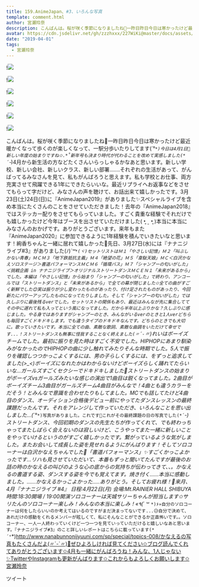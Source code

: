 ```yaml
---
title: 159.AnimeJapan、#3、いろんな写真
template: comment.html
author: 宮瀬玲奈
description: こんばんは。桜が咲く季節になりましたね🌸一昨日昨日今日は寒かったけど最近暖かくなって歩くのが楽しくなって、一駅分歩いたりしてます(*´°`*)今日は4月1日🌸新しい年度の始まりですね✩.*˚新年号も決まり時代が代...
avatar: https://cdn.jsdelivr.net/gh/zzzhxxx/227WiKi@master/docs/assets/photo/avatar/reina.jpg
date: "2019-04-01"
tags:
  - 宮瀬玲奈
---
```


!![](https://cdn.jsdelivr.net/gh/227WiKi/227WiKi-image@master/blog-image/reina-2019-04-01_1.jpg)

!![](https://cdn.jsdelivr.net/gh/227WiKi/227WiKi-image@master/blog-image/reina-2019-04-01_2.jpg)

!![](https://cdn.jsdelivr.net/gh/227WiKi/227WiKi-image@master/blog-image/reina-2019-04-01_3.jpg)

!![](https://cdn.jsdelivr.net/gh/227WiKi/227WiKi-image@master/blog-image/reina-2019-04-01_4.jpg)

!![](https://cdn.jsdelivr.net/gh/227WiKi/227WiKi-image@master/blog-image/reina-2019-04-01_5.jpg)

!![](https://cdn.jsdelivr.net/gh/227WiKi/227WiKi-image@master/blog-image/reina-2019-04-01_6.jpg)


こんばんは。桜が咲く季節になりましたね🌸一昨日昨日今日は寒かったけど最近暖かくなって歩くのが楽しくなって、一駅分歩いたりしてます(*´°`*)今日は4月1日🌸新しい年度の始まりですね✩.*˚新年号も決まり時代が代わることを改めて実感しました(*´ｰ`*)4月から新生活の方などたくさんいらっしゃるかなあと思います。新しい学校、新しい会社、新しいクラス、新しい部署.......それぞれの生活があって、がんばってるみなさんを見て、私もがんばろうと思えます。私も学校とお仕事、両方充実させて飛躍できる1年にできたらいいな。最近リプライへお返事などをさせてもらって字だけど、みなさんの声を聴けて、お話出来て嬉しかったです。3月23日(土)24日(日)に『AnimeJapan2019』がありました✨スペシャルライブを含め本当にたくさんのことをさせていただきました！去年の『AnimeJapan2018』ではステッカー配りをさせてもらっていました。すごく貴重な経験でそれだけでも嬉しかったけど今年はブースを出させていただけました‪(  •̥ ˍ •̥  )‬本当に本当にみなさんのおかげです。ありがとうございます。来年もまた『AnimeJapan2020』に参加できるように1年経験を積んでいきたいなと思います！絢香ちゃんと一緒に居れて嬉しかった💓先日、3月27日(水)には『ナナニジライブ#3』がありました(ﾉ)*´꒳`*(ヾ)セットリストはＭ１「やさしい記憶」Ｍ２「叫ぶしかない青春」ＭＣＭ３「地下鉄抵抗主義」Ｍ４「絶望の花」Ｍ５「韋駄天娘」ＭＣ＜白沢かなえソロステージ＞書道パフォーマンスＭＣＭ６「循環バス」Ｍ７「シャンプーの匂いがした」＜挑戦企画 in ナナニジライブ＞オリジナルストリートダンスＭＣＥＮ１「未来があるから」でした。本編は「やさしい記憶」から始まり「シャンプーの匂いがした」で終わり、アンコールでは「ストリートダンス」と「未来があるから」で全ての幕が閉じました✩全ての曲がすごく新鮮でした😊実は振りが少し変わったものがあったり、付け足されたものがあったり、今回新たにパワーアップしたものになってたりしました。そして「シャンプーの匂いがした」では久しぶりに最後残るverでした。セットリストの関係もあり、最近はみんなが先に集合しててその中に遅れて私も入ってという風になってました。だから半年以上ぶりかな？久しぶりに感じました。やる身ではありますがシャンプーのとき、みんながいるverのときと1人verどちらも毎回すごくドキドキします。でも違うタイプのドキドキなんです。どちらのときでも大切に。歌っていきたいです。本当に全ての曲、素敵な歌詞、素敵な曲調をいただけて幸せです...！ストリートダンスも無事に怪我することなく終えました(〃´-`〃)れいはボーイズチームでした。最初に振りを見た時はすごく不安でした。HIPHOPにあまり馴染みがなかったのでHIPHOPの曲に少し触れてみたりそんな時期でした。5人で振りを確認しつつかっこよくするには、男の子らしくするには、をずっと追求してました(>_<)ボーイズになれたかはわからないけどボーイズらしく踊れてたらいいな...ガールズすごくセクシーでドキドキしました💓ストリートダンスの始まりがボーイズvsガールズみたいな感じの演出で1曲目は鋭くなってました。2曲目がボーイズチーム3曲目がガールズチーム4曲目がみんなで！4曲とも違うカラーをだそう！とみんなで意識を合わせたりもしてました。MCでも話してたけど4曲目のダンス、オーディション合格後デビュー前にやってたダンスレッスンの最終課題だったんです。それをアレンジして作っていただき、いろんなことを思い出しました...(*´°`*)写真がありました。これです🎉これがその最終課題の日の写真でした(*´ｰ`*)ストリートダンス、今回初期のダンスの先生たちが作ってくれて、でも終わっちゃってまたしばらく会えないのは寂しいけど、こうやってまた一緒に新しいことをやっていけるというのがすごく嬉しかったです。繋がっているような気がしました。またお会いして成長した姿を見せれるようにがんばります！そしてソロコーナーは白沢かなえちゃんでした🌷「書道パフォーマンス」✨すごくかっこよかったです...リハも見させていただいて、本番もずっと聞いてたんですが最後のお話の時のかなえるの叫びのような心の底からの気持ちが伝わってきて、、。かなえるの書道する姿、ダンスする姿を今でも覚えてます。焼き付く......本当に感動しました。......かなえるかっこよかった.....ありがとう。そしてお疲れ様！💓来月、4月『ナナニジライブ #4』
日程:4月22日(月)
会場:Mt.RAINIER HALL SHIBUYA
時間:18:30開場 / 19:00開演ソロコーナーは天城サリーちゃんが担当します✩サリたんのソロコーナー楽しみ！みんなの本当に楽しみ！«٩(*´ ꒳ `*)۶»自分のソロコーナーは何をしたらいいのか考えてはいるのですがまだ決まってないです...😥自分で決めて、あれだけの感動をくれるメンバーが眩しくて、私にそんなことができるか正直怖いです。。ソロコーナー、一人一人終わっていくけど一つ一つを見ていっていただけると嬉しいなあと思います。『ナナニジライブ#3』のこと詳しいレポートはこちらに載っています(*´°`*)http://www.nanabunnonijyuuni.com/sp/special/topics-008/かなえるの写真もたくさんだよ(〃´-`〃)💓ぜひよろしければ見てください✩ブログ読んでくれてありがとうございます✩4月も一緒にがんばろうね！みんな、1人じゃない✨TwitterやInstagramも更新がんばります✩これからもよろしくお願いします✩宮瀬玲奈


ツイート



